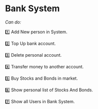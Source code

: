 # Bank System
_Can do:_

:one: Add New person in System.

:two: Top Up bank account.

:three: Delete personal account.

:four: Transfer money to another account.

:five: Buy Stocks and Bonds in market.

:six: Show personal list of Stocks And Bonds.

:seven: Show all Users in Bank System.
